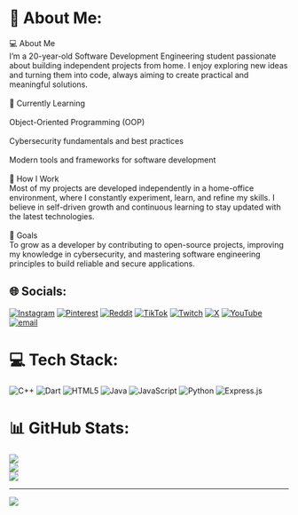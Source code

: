 # 💫 About Me:
💻 About Me<br>I’m a 20-year-old Software Development Engineering student passionate about building independent projects from home. I enjoy exploring new ideas and turning them into code, always aiming to create practical and meaningful solutions.<br><br>🌱 Currently Learning<br><br>Object-Oriented Programming (OOP)<br><br>Cybersecurity fundamentals and best practices<br><br>Modern tools and frameworks for software development<br><br>🏡 How I Work<br>Most of my projects are developed independently in a home-office environment, where I constantly experiment, learn, and refine my skills. I believe in self-driven growth and continuous learning to stay updated with the latest technologies.<br><br>🚀 Goals<br>To grow as a developer by contributing to open-source projects, improving my knowledge in cybersecurity, and mastering software engineering principles to build reliable and secure applications.


## 🌐 Socials:
[![Instagram](https://img.shields.io/badge/Instagram-%23E4405F.svg?logo=Instagram&logoColor=white)](https://instagram.com/Nanielitow) [![Pinterest](https://img.shields.io/badge/Pinterest-%23E60023.svg?logo=Pinterest&logoColor=white)](https://pinterest.com/Nanielitow) [![Reddit](https://img.shields.io/badge/Reddit-%23FF4500.svg?logo=Reddit&logoColor=white)](https://reddit.com/user/u/Good-Asparagus3045) [![TikTok](https://img.shields.io/badge/TikTok-%23000000.svg?logo=TikTok&logoColor=white)](https://tiktok.com/@Nanielitow) [![Twitch](https://img.shields.io/badge/Twitch-%239146FF.svg?logo=Twitch&logoColor=white)](https://twitch.tv/Nanielitow) [![X](https://img.shields.io/badge/X-black.svg?logo=X&logoColor=white)](https://x.com/Nanielitow) [![YouTube](https://img.shields.io/badge/YouTube-%23FF0000.svg?logo=YouTube&logoColor=white)](https://youtube.com/@Nanielitow) [![email](https://img.shields.io/badge/Email-D14836?logo=gmail&logoColor=white)](mailto:9bgonzalezdaniel@gmail.com) 

# 💻 Tech Stack:
![C++](https://img.shields.io/badge/c++-%2300599C.svg?style=for-the-badge&logo=c%2B%2B&logoColor=white) ![Dart](https://img.shields.io/badge/dart-%230175C2.svg?style=for-the-badge&logo=dart&logoColor=white) ![HTML5](https://img.shields.io/badge/html5-%23E34F26.svg?style=for-the-badge&logo=html5&logoColor=white) ![Java](https://img.shields.io/badge/java-%23ED8B00.svg?style=for-the-badge&logo=openjdk&logoColor=white) ![JavaScript](https://img.shields.io/badge/javascript-%23323330.svg?style=for-the-badge&logo=javascript&logoColor=%23F7DF1E) ![Python](https://img.shields.io/badge/python-3670A0?style=for-the-badge&logo=python&logoColor=ffdd54) ![Express.js](https://img.shields.io/badge/express.js-%23404d59.svg?style=for-the-badge&logo=express&logoColor=%2361DAFB)
# 📊 GitHub Stats:
![](https://github-readme-stats.vercel.app/api?username=Nanielitow&theme=dark&hide_border=false&include_all_commits=false&count_private=false)<br/>
![](https://nirzak-streak-stats.vercel.app/?user=Nanielitow&theme=dark&hide_border=false)<br/>
![](https://github-readme-stats.vercel.app/api/top-langs/?username=Nanielitow&theme=dark&hide_border=false&include_all_commits=false&count_private=false&layout=compact)

---
[![](https://visitcount.itsvg.in/api?id=Nanielitow&icon=0&color=0)](https://visitcount.itsvg.in)

<!-- Proudly created with GPRM ( https://gprm.itsvg.in ) -->
